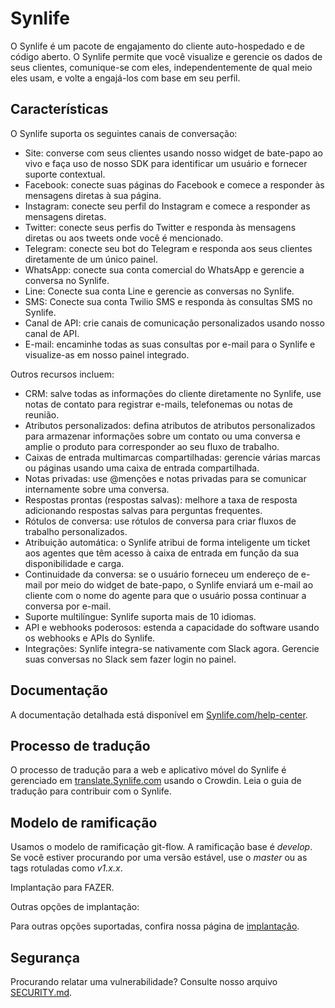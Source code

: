 <h1>Synlife</h1>
<p>O Synlife é um pacote de engajamento do cliente auto-hospedado e de código aberto. O Synlife permite que você visualize e gerencie os dados de seus clientes, comunique-se com eles, independentemente de qual meio eles usam, e volte a engajá-los com base em seu perfil.</p>

<h2>Características</h2>
<p>O Synlife suporta os seguintes canais de conversação:</p>

<ul>
  <li>Site: converse com seus clientes usando nosso widget de bate-papo ao vivo e faça uso de nosso SDK para identificar um usuário e fornecer suporte contextual.</li>
  <li>Facebook: conecte suas páginas do Facebook e comece a responder às mensagens diretas à sua página.</li>
  <li>Instagram: conecte seu perfil do Instagram e comece a responder as mensagens diretas.</li>
  <li>Twitter: conecte seus perfis do Twitter e responda às mensagens diretas ou aos tweets onde você é mencionado.</li>
  <li>Telegram: conecte seu bot do Telegram e responda aos seus clientes diretamente de um único painel.</li>
  <li>WhatsApp: conecte sua conta comercial do WhatsApp e gerencie a conversa no Synlife.</li>
  <li>Line: Conecte sua conta Line e gerencie as conversas no Synlife.</li>
  <li>SMS: Conecte sua conta Twilio SMS e responda às consultas SMS no Synlife.</li>
  <li>Canal de API: crie canais de comunicação personalizados usando nosso canal de API.</li>
  <li>E-mail: encaminhe todas as suas consultas por e-mail para o Synlife e visualize-as em nosso painel integrado.</li>
</ul>

<p>Outros recursos incluem:</p>

<ul>
  <li>CRM: salve todas as informações do cliente diretamente no Synlife, use notas de contato para registrar e-mails, telefonemas ou notas de reunião.</li>
  <li>Atributos personalizados: defina atributos de atributos personalizados para armazenar informações sobre um contato ou uma conversa e amplie o produto para corresponder ao seu fluxo de trabalho.</li>
  <li>Caixas de entrada multimarcas compartilhadas: gerencie várias marcas ou páginas usando uma caixa de entrada compartilhada.</li>
  <li>Notas privadas: use @menções e notas privadas para se comunicar internamente sobre uma conversa.</li>
  <li>Respostas prontas (respostas salvas): melhore a taxa de resposta adicionando respostas salvas para perguntas frequentes.</li>
  <li>Rótulos de conversa: use rótulos de conversa para criar fluxos de trabalho personalizados.</li>
  <li>Atribuição automática: o Synlife atribui de forma inteligente um ticket aos agentes que têm acesso à caixa de entrada em função da sua disponibilidade e carga.</li>
  <li>Continuidade da conversa: se o usuário forneceu um endereço de e-mail por meio do widget de bate-papo, o Synlife enviará um e-mail ao cliente com o nome do agente para que o usuário possa continuar a conversa por e-mail.</li>
  <li>Suporte multilíngue: Synlife suporta mais de 10 idiomas.</li>
  <li>API e webhooks poderosos: estenda a capacidade do software usando os webhooks e APIs do Synlife.</li>
  <li>Integrações: Synlife integra-se nativamente com Slack agora. Gerencie suas conversas no Slack sem fazer login no painel.</li>
</ul>

<h2>Documentação</h2>
<p>A documentação detalhada está disponível em <a href="https://synlife.com/help-center">Synlife.com/help-center</a>.</p>

<h2>Processo de tradução</h2>
<p>O processo de tradução para a web e aplicativo móvel do Synlife é gerenciado em <a href="https://translate.synlife.com">translate.Synlife.com</a> usando o Crowdin. Leia o guia de tradução para contribuir com o Synlife.</p>

<h2>Modelo de ramificação</h2>
<p>Usamos o modelo de ramificação git-flow. A ramificação base é <em>develop</em>. Se você estiver procurando por uma versão estável, use o <em>master</em> ou as tags rotuladas como <em>v1.x.x</em>.</p>

<p>Implantação para FAZER.</p>

<p>Outras opções de implantação:</p>
<p>Para outras opções suportadas, confira nossa página de <a href="#">implantação</a>.</p>

<h2>Segurança</h2>
<p>Procurando relatar uma vulnerabilidade? Consulte nosso arquivo <a href="#">SECURITY.md</a>.</p>

